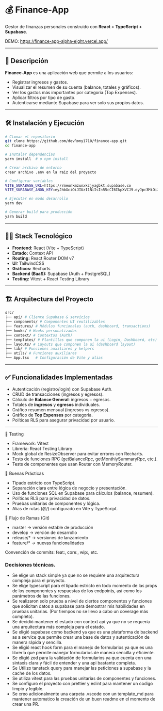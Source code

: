 # 💰 Finance-App

Gestor de finanzas personales construido con **React + TypeScript + Supabase**.

DEMO: https://finance-app-alpha-eight.vercel.app/

---

## 📌 Descripción

**Finance-App** es una aplicación web que permite a los usuarios:

- Registrar ingresos y gastos.
- Visualizar el resumen de su cuenta (balance, totales y gráficos).
- Ver los gastos más importantes por categoría (Top Expenses).
- Aplicar filtros por tipo de gasto.
- Autenticarse mediante Supabase para ver solo sus propios datos.

---

## 🛠 Instalación y Ejecución

```bash
# Clonar el repositorio
git clone https://github.com/devRony1710/finance-app.git
cd finance-app

# Instalar dependencias
yarn install  # o npm install

# Crear archivo de entorno
crear archivo .env en la raiz del proyecto

# Configurar variables
VITE_SUPABASE_URL=https://rmeonkmzunxkzjyagbkt.supabase.co
VITE_SUPABASE_ANON_KEY=eyJhbGciOiJIUzI1NiIsInR5cCI6IkpXVCJ9.eyJpc3MiOiJzdXBhYmFzZSIsInJlZiI6InJtZW9ua216dW54a3pqeWFnYmt0Iiwicm9sZSI6ImFub24iLCJpYXQiOjE3NjE2MTEzNzAsImV4cCI6MjA3NzE4NzM3MH0.PxV5LQ3MxuT1OGhe3GhpyES79q8S-_yGvALEdSLOjyE

# Ejecutar en modo desarrollo
yarn dev

# Generar build para producción
yarn build
```

---

## 🧑‍💻 Stack Tecnológico

- **Frontend:** React (Vite + TypeScript)
- **Estado:** Context API
- **Routing:** React Router DOM v7
- **UI:** TailwindCSS
- **Gráficos:** Recharts
- **Backend (BaaS):** Supabase (Auth + PostgreSQL)
- **Testing:** Vitest + React Testing Library

---

## 🏗 Arquitectura del Proyecto

```bash
src/
├── api/ # Cliente Supabase & servicios
├── components/ # Componentes UI reutilizables
├── features/ # Módulos funcionales (auth, dashboard, transactions)
├── hooks/ # Hooks personalizados
├── context/ # Contextos (Auth)
├── templates/ # Plantillas que componen la ui (Login, Dashboard, etc)
├── layouts/ # Layouts que componen la ui (dashboard layout)
├── lib/ # Funciones auxiliares y helpers
├── utils/ # Funciones auxiliares
└── App.tsx   # Configuración de Vite y alias
```

---

## ✅ Funcionalidades Implementadas

- Autenticación (registro/login) con Supabase Auth.
- CRUD de transacciones (ingresos y egresos).
- Cálculo de **Balance General**: ingresos − egresos.
- Totales de **ingresos** y **egresos** individuales.
- Gráfico resumen mensual (ingresos vs egresos).
- Gráfico de **Top Expenses** por categoría.
- Políticas RLS para asegurar privacidad por usuario.

---

🧪 Testing

- Framework: Vitest
- Librería: React Testing Library
- Mock global de ResizeObserver para evitar errores con Recharts.
- Tests de funciones RPC (getBalanceRpc, getMonthlySummaryRpc, etc.).
- Tests de componentes que usan Router con MemoryRouter.

🎯 Buenas Prácticas

- Tipado estricto con TypeScript.
- Separación clara entre lógica de negocio y presentación.
- Uso de funciones SQL en Supabase para cálculos (balance, resumen).
- Políticas RLS para privacidad de datos.
- Pruebas unitarias de componentes y lógica.
- Alias de rutas (@/) configurado en Vite y TypeScript.

📂 Flujo de Ramas (Git)

- master → versión estable de producción
- develop → versión de desarrollo
- release/\* → versiones de lanzamiento
- feature/\* → nuevas funcionalidades

Convención de commits:
feat:, core:, wip:, etc.

### Decisiones técnicas.

- Se elige un stack simple ya que no se requiere una arquitectura compleja para el proyecto.
- Se elige typescript para el tipado estricto en todo momento de las props de los componentes y respuestas de los endpoints, así como los parámetros de las funciones.
- Se realizaron solo prueba a nivel de ciertos componentes y funciones que solicitan datos a supabase para demostrar mis habilidades en pruebas unitarias. (Por tiempos no se llevo a cabo un coverage más completo).
- Se decidió mantener el estado con context api ya que no se requería una arquitectura más compleja para el estado.
- Se eligió supabase como backend ya que es una plataforma de backend as a service que permite crear una base de datos y autenticación de manera rápida y sencilla.
- Se eligió react hook form para el manejo de formularios ya que es una librería que permite manejar formularios de manera sencilla y eficiente.
- Se eligió zod para la validación de formularios ya que cuenta con una sintaxis clara y fácil de entender y una api bastante completa.
- Se Utilizo tanstack query para manejar las peticiones a supabase y la cache de los datos.
- Se utiliza vitest para las pruebas unitarias de componentes y funciones.
- Se configuro el proyecto con prettier y eslint para mantener un codigo limpio y legible.
- Se creo adicionalmente una carpeta .vscode con un template_md para mantener automatico la creación de un buen readme en el momento de crear una PR.
